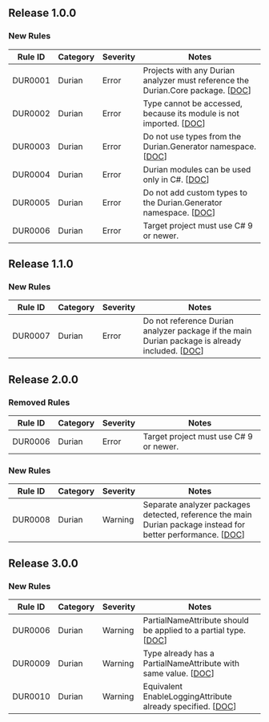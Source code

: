 ﻿## Release 1.0.0

### New Rules

Rule ID | Category | Severity | Notes
--------|----------|----------|-----------------------------------------
DUR0001 | Durian | Error | Projects with any Durian analyzer must reference the Durian.Core package. [[DOC](https://github.com/piotrstenke/Durian/tree/master/docs/Core/DUR0001.md)]
DUR0002 | Durian | Error | Type cannot be accessed, because its module is not imported. [[DOC](https://github.com/piotrstenke/Durian/tree/master/docs/Core/DUR0002.md)]
DUR0003 | Durian | Error | Do not use types from the Durian.Generator namespace. [[DOC](https://github.com/piotrstenke/Durian/tree/master/docs/Core/DUR0003.md)]
DUR0004 | Durian | Error | Durian modules can be used only in C#. [[DOC](https://github.com/piotrstenke/Durian/tree/master/docs/Core/DUR0004.md)]
DUR0005 | Durian | Error | Do not add custom types to the Durian.Generator namespace. [[DOC](https://github.com/piotrstenke/Durian/tree/master/docs/Core/DUR0005.md)]
DUR0006 | Durian | Error | Target project must use C# 9 or newer.

## Release 1.1.0

### New Rules

Rule ID | Category | Severity | Notes
--------|----------|----------|-----------------------------------------
DUR0007 | Durian | Error | Do not reference Durian analyzer package if the main Durian package is already included. [[DOC](https://github.com/piotrstenke/Durian/tree/master/docs/Core/DUR0007.md)]

## Release 2.0.0

### Removed Rules

Rule ID | Category | Severity | Notes
--------|----------|----------|-----------------------------------------
DUR0006 | Durian | Error | Target project must use C# 9 or newer.

### New Rules

Rule ID | Category | Severity | Notes
--------|----------|----------|-----------------------------------------
DUR0008 | Durian | Warning | Separate analyzer packages detected, reference the main Durian package instead for better performance. [[DOC](https://github.com/piotrstenke/Durian/tree/master/docs/Core/DUR0008.md)]

## Release 3.0.0

### New Rules

Rule ID | Category | Severity | Notes
--------|----------|----------|-----------------------------------------
DUR0006 | Durian | Warning | PartialNameAttribute should be applied to a partial type. [[DOC](https://github.com/piotrstenke/Durian/tree/master/docs/Core/DUR0006.md)]
DUR0009 | Durian | Warning | Type already has a PartialNameAttribute with same value. [[DOC](https://github.com/piotrstenke/Durian/tree/master/docs/Core/DUR0009.md)]
DUR0010 | Durian | Warning | Equivalent EnableLoggingAttribute already specified. [[DOC](https://github.com/piotrstenke/Durian/tree/master/docs/Core/DUR0010.md)]